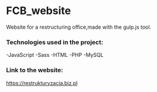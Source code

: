 # FCB_website
Website for a restructuring office,made with the gulp.js tool.

### Technologies used in the project:
-JavaScript
-Sass
-HTML
-PHP
-MySQL

### Link to the website: 
https://restrukturyzacja.biz.pl
